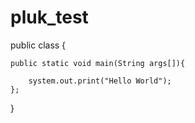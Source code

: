 # pluk_test

public class {

    public static void main(String args[]){

        system.out.print("Hello World");
    };


}
